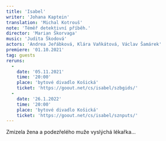```yaml
---
title: 'Isabel'
writer: 'Johana Kaptein'
translation: 'Michal Kotrouš'
note: 'Téměř detektivní příběh.'
director: 'Marian Škorvaga'
music: 'Judita Škodová'
actors: 'Andrea Jeřábková, Klára Vaňkátová, Václav Šamárek'
premiere: '01.10.2021'
tag: guests
reruns:
  -
    date: '05.11.2021'
    time: '20:00'
    place: 'bytové divadlo Košická'
    ticket: 'https://goout.net/cs/isabel/szbgids/'
  - 
    date: '26.1.2022'
    time: '20:00'
    place: 'bytové divadlo Košická'
    ticket: 'https://goout.net/cs/isabel/sznputs/'
---
```

Zmizela žena a podezřelého muže vyslýchá lékařka...

